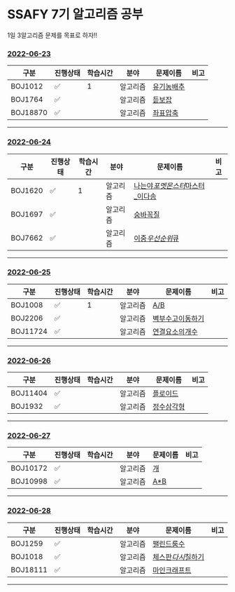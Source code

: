 # SSAFY 7기 알고리즘 공부

1일 3알고리즘 문제를 목표로 하자!!

### [2022-06-23](/0623)

| 구분     | 진행상태           | 학습시간 | 분야     | 문제이름                         | 비고 |
| -------- | ------------------ | -------- | -------- | -------------------------------- | ---- |
| BOJ1012  | :white_check_mark: | 1        | 알고리즘 | [유기농배추](/0623/BOJ1012.java) |      |
| BOJ1764  | :white_check_mark: |          | 알고리즘 | [듣보잡](/0623/BOJ1764.java)     |      |
| BOJ18870 | :white_check_mark: |          | 알고리즘 | [좌표압축](/0623/BOJ18870.java)  |      |

---

### [2022-06-24](/0624)

| 구분    | 진행상태           | 학습시간 | 분야     | 문제이름                                               | 비고 |
| ------- | ------------------ | -------- | -------- | ------------------------------------------------------ | ---- |
| BOJ1620 | :white_check_mark: | 1        | 알고리즘 | [나는야*포멧몬스터*마스터\_이다솜](/0624/BOJ1620.java) |      |
| BOJ1697 | :white_check_mark: |          | 알고리즘 | [숨바꼭질](/0624/BOJ1697.java)                         |      |
| BOJ7662 | :white_check_mark: |          | 알고리즘 | [이중*우선순위*큐](/0624/BOJ18870.java)                |      |

---

### [2022-06-25](/0625)

| 구분     | 진행상태           | 학습시간 | 분야     | 문제이름                               | 비고 |
| -------- | ------------------ | -------- | -------- | -------------------------------------- | ---- |
| BOJ1008  | :white_check_mark: | 1        | 알고리즘 | [A/B](/0625/BOJ1008.java)              |      |
| BOJ2206  | :white_check_mark: |          | 알고리즘 | [벽부수고이동하기](/0625/BOJ2206.java) |      |
| BOJ11724 | :white_check_mark: |          | 알고리즘 | [연결요소의개수](/0625/BOJ11724.java)  |      |

---

### [2022-06-26](/0626)

| 구분     | 진행상태           | 학습시간 | 분야     | 문제이름                         | 비고 |
| -------- | ------------------ | -------- | -------- | -------------------------------- | ---- |
| BOJ11404 | :white_check_mark: |          | 알고리즘 | [플로이드](/0626/BOJ11404.java)  |      |
| BOJ1932  | :white_check_mark: |          | 알고리즘 | [정수삼각형](/0626/BOJ1932.java) |      |

---

### [2022-06-27](/0627)

| 구분     | 진행상태           | 학습시간 | 분야     | 문제이름                    | 비고 |
| -------- | ------------------ | -------- | -------- | --------------------------- | ---- |
| BOJ10172 | :white_check_mark: |          | 알고리즘 | [개](/0627/BOJ10172.java)   |      |
| BOJ10998 | :white_check_mark: |          | 알고리즘 | [A\*B](/0627/BOJ10998.java) |      |

---

### [2022-06-28](/0628)

| 구분     | 진행상태           | 학습시간 | 분야     | 문제이름                                 | 비고 |
| -------- | ------------------ | -------- | -------- | ---------------------------------------- | ---- |
| BOJ1259  | :white_check_mark: |          | 알고리즘 | [팰린드룸수](/0628/BOJ1259.java)         |      |
| BOJ1018  | :white_check_mark: |          | 알고리즘 | [체스판*다시*칠하기](/0628/BOJ1259.java) |      |
| BOJ18111 | :white_check_mark: |          | 알고리즘 | [마인크래프트](/0628/BOJ18111.java)      |      |

---
